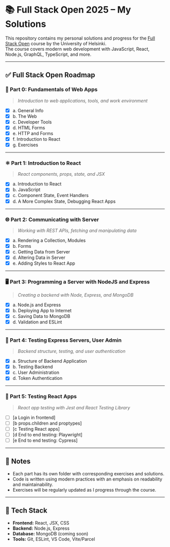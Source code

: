 # 📚 Full Stack Open 2025 – My Solutions

This repository contains my personal solutions and progress for the [Full Stack Open](https://fullstackopen.com/en/) course by the University of Helsinki.  
The course covers modern web development with JavaScript, React, Node.js, GraphQL, TypeScript, and more.

---

## ✅ **Full Stack Open Roadmap**

### 🧰 Part 0: Fundamentals of Web Apps  
> *Introduction to web applications, tools, and work environment*

- [x] a. General Info  
- [x] b. The Web  
- [x] c. Developer Tools  
- [x] d. HTML Forms  
- [x] e. HTTP and Forms  
- [x] f. Introduction to React  
- [x] g. Exercises  

---

### ⚛️ Part 1: Introduction to React  
> *React components, props, state, and JSX*

- [x] a. Introduction to React  
- [x] b. JavaScript  
- [x] c. Component State, Event Handlers  
- [x] d. A More Complex State, Debugging React Apps  

---

### 🌐 Part 2: Communicating with Server  
> *Working with REST APIs, fetching and manipulating data*

- [x] a. Rendering a Collection, Modules  
- [x] b. Forms  
- [x] c. Getting Data from Server  
- [x] d. Altering Data in Server  
- [x] e. Adding Styles to React App  

---

### 🖥️ Part 3: Programming a Server with NodeJS and Express  
> *Creating a backend with Node, Express, and MongoDB*

- [x] a. Node.js and Express  
- [x] b. Deploying App to Internet  
- [x] c. Saving Data to MongoDB  
- [x] d. Validation and ESLint  

---

### 🔐 Part 4: Testing Express Servers, User Admin  
> *Backend structure, testing, and user authentication*

- [x] a. Structure of Backend Application  
- [x] b. Testing Backend  
- [x] c. User Administration  
- [x] d. Token Authentication  

---

### 🧪 Part 5: Testing React Apps  
> *React app testing with Jest and React Testing Library*

- [ ]  [a Login in frontend]
- [ ]  [b props.children and proptypes]
- [ ]  [c Testing React apps]
- [ ]  [d End to end testing: Playwright]
- [ ]  [e End to end testing: Cypress]

---

## 📌 Notes
- Each part has its own folder with corresponding exercises and solutions.
- Code is written using modern practices with an emphasis on readability and maintainability.
- Exercises will be regularly updated as I progress through the course.

---

## 🚀 Tech Stack
- **Frontend:** React, JSX, CSS  
- **Backend:** Node.js, Express  
- **Database:** MongoDB (coming soon)  
- **Tools:** Git, ESLint, VS Code, Vite/Parcel
